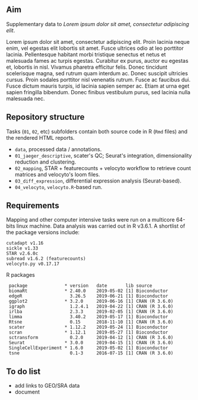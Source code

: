 ## Aim

Supplementary data to _Lorem ipsum dolor sit amet, consectetur adipiscing elit_.

Lorem ipsum dolor sit amet, consectetur adipiscing elit. Proin lacinia neque enim, vel egestas elit lobortis sit amet. Fusce ultrices odio at leo porttitor lacinia. Pellentesque habitant morbi tristique senectus et netus et malesuada fames ac turpis egestas. Curabitur ex purus, auctor eu egestas et, lobortis in nisl. Vivamus pharetra efficitur felis. Donec tincidunt scelerisque magna, sed rutrum quam interdum ac. Donec suscipit ultricies cursus. Proin sodales porttitor nisl venenatis rutrum. Fusce ac faucibus dui. Fusce dictum mauris turpis, id lacinia sapien semper ac. Etiam at urna eget sapien fringilla bibendum. Donec finibus vestibulum purus, sed lacinia nulla malesuada nec.

## Repository structure

Tasks (`01`, `02`, etc) subfolders contain both source code in R (`Rmd` files) and the rendered HTML reports.

- `data`, processed data / annotations.
- `01_jaeger_descriptive`, scater's QC; Seurat's integration, dimensionality reduction and clustering.
- `02_mapping`, STAR + featurecounts + velocyto workflow to retrieve count matrices and velocyto's loom files.
- `03_diff_expression`, differential expression analysis (Seurat-based).
- `04_velocyto`, `velocyto.R`-based run.

## Requirements

Mapping and other computer intensive tasks were run on a multicore 64-bits linux machine. Data analysis was carried out in R v3.6.1. A shortlist of the package versions include:

```
cutadapt v1.16
sickle v1.33
STAR v2.6.0c
subread v1.6.2 (featurecounts)
velocyto.py v0.17.17
```

R packages

```
 package              * version   date       lib source        
 biomaRt              * 2.40.0    2019-05-02 [1] Bioconductor  
 edgeR                  3.26.5    2019-06-21 [1] Bioconductor  
 ggplot2              * 3.2.0     2019-06-16 [1] CRAN (R 3.6.0)
 igraph                 1.2.4.1   2019-04-22 [1] CRAN (R 3.6.0)
 irlba                  2.3.3     2019-02-05 [1] CRAN (R 3.6.0)
 limma                  3.40.2    2019-05-17 [1] Bioconductor  
 Rtsne                  0.15      2018-11-10 [1] CRAN (R 3.6.0)
 scater               * 1.12.2    2019-05-24 [1] Bioconductor  
 scran                * 1.12.1    2019-05-27 [1] Bioconductor  
 sctransform            0.2.0     2019-04-12 [1] CRAN (R 3.6.0)
 Seurat               * 3.0.0     2019-04-15 [1] CRAN (R 3.6.0)
 SingleCellExperiment * 1.6.0     2019-05-02 [1] Bioconductor  
 tsne                   0.1-3     2016-07-15 [1] CRAN (R 3.6.0)
 ```

## To do list

- add links to GEO/SRA data
- document
